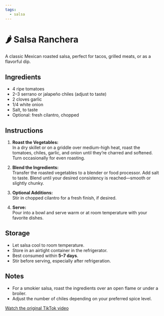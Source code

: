 ```yaml
---
tags:
  - salsa
---
```


# 🌶️ Salsa Ranchera

A classic Mexican roasted salsa, perfect for tacos, grilled meats, or as a flavorful dip.

## Ingredients

- 4 ripe tomatoes
- 2–3 serrano or jalapeño chiles (adjust to taste)
- 2 cloves garlic
- 1/4 white onion
- Salt, to taste
- Optional: fresh cilantro, chopped

## Instructions

1. **Roast the Vegetables:**  
   In a dry skillet or on a griddle over medium-high heat, roast the tomatoes, chiles, garlic, and onion until they’re charred and softened. Turn occasionally for even roasting.

2. **Blend the Ingredients:**  
   Transfer the roasted vegetables to a blender or food processor. Add salt to taste. Blend until your desired consistency is reached—smooth or slightly chunky.

3. **Optional Additions:**  
   Stir in chopped cilantro for a fresh finish, if desired.

4. **Serve:**  
   Pour into a bowl and serve warm or at room temperature with your favorite dishes.

## Storage

- Let salsa cool to room temperature.
- Store in an airtight container in the refrigerator.
- Best consumed within **5–7 days**.
- Stir before serving, especially after refrigeration.

## Notes

- For a smokier salsa, roast the ingredients over an open flame or under a broiler.
- Adjust the number of chiles depending on your preferred spice level.

[Watch the original TikTok video](https://www.tiktok.com/@elmas.salsa55/video/7415762303825595654?lang=en)
